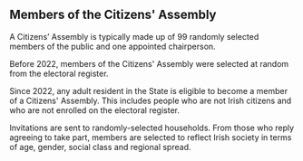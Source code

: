 ##  Members of the Citizens' Assembly

A Citizens’ Assembly is typically made up of 99 randomly selected members of
the public and one appointed chairperson.

Before 2022, members of the Citizens' Assembly were selected at random from
the electoral register.

Since 2022, any adult resident in the State is eligible to become a member of
a Citizens' Assembly. This includes people who are not Irish citizens and who
are not enrolled on the electoral register.

Invitations are sent to randomly-selected households. From those who reply
agreeing to take part, members are selected to reflect Irish society in terms
of age, gender, social class and regional spread.
